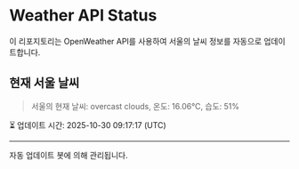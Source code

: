 
# Weather API Status

이 리포지토리는 OpenWeather API를 사용하여 서울의 날씨 정보를 자동으로 업데이트합니다.

## 현재 서울 날씨
> 서울의 현재 날씨: overcast clouds, 온도: 16.06°C, 습도: 51%

⏳ 업데이트 시간: 2025-10-30 09:17:17 (UTC)

---
자동 업데이트 봇에 의해 관리됩니다.
